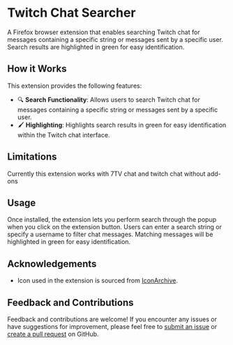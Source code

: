 # Twitch Chat Searcher

A Firefox browser extension that enables searching Twitch chat for messages containing a specific string or messages sent by a specific user. Search results are highlighted in green for easy identification.

## How it Works

This extension provides the following features:

- 🔍 **Search Functionality**: Allows users to search Twitch chat for messages containing a specific string or messages sent by a specific user.
- 🖌️ **Highlighting**: Highlights search results in green for easy identification within the Twitch chat interface.

## Limitations

Currently this extension works with 7TV chat and twitch chat without add-ons

## Usage

Once installed, the extension lets you perform search through the popup when you click on the extension button. Users can enter a search string or specify a username to filter chat messages. Matching messages will be highlighted in green for easy identification.

## Acknowledgements

- Icon used in the extension is sourced from [IconArchive](https://www.iconarchive.com/).

## Feedback and Contributions

Feedback and contributions are welcome! If you encounter any issues or have suggestions for improvement, please feel free to [submit an issue](https://github.com/badmagick329/twitch-chat-search/issues) or [create a pull request](https://github.com/badmagick329/twitch-chat-search/pulls) on GitHub.

